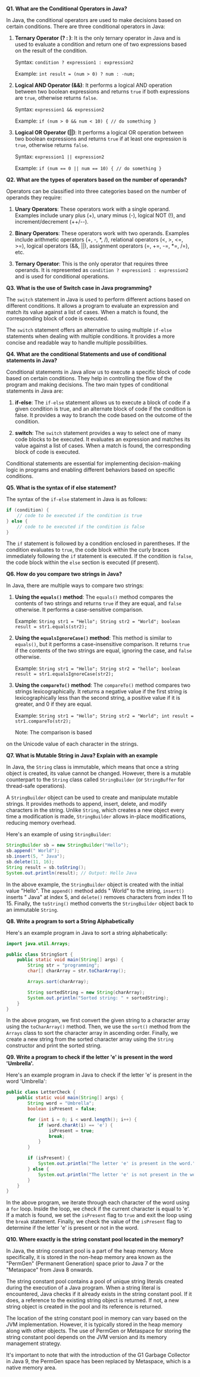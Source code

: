**Q1. What are the Conditional Operators in Java?**

In Java, the conditional operators are used to make decisions based on certain conditions. There are three conditional operators in Java:

1. **Ternary Operator (? : )**: It is the only ternary operator in Java and is used to evaluate a condition and return one of two expressions based on the result of the condition.

   Syntax: `condition ? expression1 : expression2`

   Example: `int result = (num > 0) ? num : -num;`

2. **Logical AND Operator (&&)**: It performs a logical AND operation between two boolean expressions and returns `true` if both expressions are `true`, otherwise returns `false`.

   Syntax: `expression1 && expression2`

   Example: `if (num > 0 && num < 10) { // do something }`

3. **Logical OR Operator (||)**: It performs a logical OR operation between two boolean expressions and returns `true` if at least one expression is `true`, otherwise returns `false`.

   Syntax: `expression1 || expression2`

   Example: `if (num == 0 || num == 10) { // do something }`

**Q2. What are the types of operators based on the number of operands?**

Operators can be classified into three categories based on the number of operands they require:

1. **Unary Operators**: These operators work with a single operand. Examples include unary plus (+), unary minus (-), logical NOT (!), and increment/decrement (++/--).

2. **Binary Operators**: These operators work with two operands. Examples include arithmetic operators (+, -, *, /), relational operators (<, >, <=, >=), logical operators (&&, ||), assignment operators (=, +=, -=, *=, /=), etc.

3. **Ternary Operator**: This is the only operator that requires three operands. It is represented as `condition ? expression1 : expression2` and is used for conditional operations.

**Q3. What is the use of Switch case in Java programming?**

The `switch` statement in Java is used to perform different actions based on different conditions. It allows a program to evaluate an expression and match its value against a list of cases. When a match is found, the corresponding block of code is executed.

The `switch` statement offers an alternative to using multiple `if-else` statements when dealing with multiple conditions. It provides a more concise and readable way to handle multiple possibilities.

**Q4. What are the conditional Statements and use of conditional statements in Java?**

Conditional statements in Java allow us to execute a specific block of code based on certain conditions. They help in controlling the flow of the program and making decisions. The two main types of conditional statements in Java are:

1. **if-else**: The `if-else` statement allows us to execute a block of code if a given condition is true, and an alternate block of code if the condition is false. It provides a way to branch the code based on the outcome of the condition.

2. **switch**: The `switch` statement provides a way to select one of many code blocks to be executed. It evaluates an expression and matches its value against a list of cases. When a match is found, the corresponding block of code is executed.

Conditional statements are essential for implementing decision-making logic in programs and enabling different behaviors based on specific conditions.

**Q5. What is the syntax of if else statement?**

The syntax of the `if-else` statement in Java is as follows:

```java
if (condition) {
    // code to be executed if the condition is true
} else {
    // code to be executed if the condition is false
}
```

The `if` statement is followed by a condition enclosed in parentheses. If the condition evaluates to `true`, the code block within the curly braces immediately following the `if` statement is executed. If the condition is `false`, the code block within the `else` section is executed (if present).

**Q6. How do you compare two strings in Java?**

In Java, there are multiple ways to compare two strings:

1. **Using the `equals()` method**: The `equals()` method compares the contents of two strings and returns `true` if they are equal, and `false` otherwise. It performs a case-sensitive comparison.

   Example: `String str1 = "Hello"; String str2 = "World"; boolean result = str1.equals(str2);`

2. **Using the `equalsIgnoreCase()` method**: This method is similar to `equals()`, but it performs a case-insensitive comparison. It returns `true` if the contents of the two strings are equal, ignoring the case, and `false` otherwise.

   Example: `String str1 = "Hello"; String str2 = "hello"; boolean result = str1.equalsIgnoreCase(str2);`

3. **Using the `compareTo()` method**: The `compareTo()` method compares two strings lexicographically. It returns a negative value if the first string is lexicographically less than the second string, a positive value if it is greater, and 0 if they are equal.

   Example: `String str1 = "Hello"; String str2 = "World"; int result = str1.compareTo(str2);`

   Note: The comparison is based

 on the Unicode value of each character in the strings.

**Q7. What is Mutable String in Java? Explain with an example**

In Java, the `String` class is immutable, which means that once a string object is created, its value cannot be changed. However, there is a mutable counterpart to the `String` class called `StringBuilder` (or `StringBuffer` for thread-safe operations).

A `StringBuilder` object can be used to create and manipulate mutable strings. It provides methods to append, insert, delete, and modify characters in the string. Unlike `String`, which creates a new object every time a modification is made, `StringBuilder` allows in-place modifications, reducing memory overhead.

Here's an example of using `StringBuilder`:

```java
StringBuilder sb = new StringBuilder("Hello");
sb.append(" World");
sb.insert(5, " Java");
sb.delete(11, 16);
String result = sb.toString();
System.out.println(result); // Output: Hello Java
```

In the above example, the `StringBuilder` object is created with the initial value "Hello". The `append()` method adds " World" to the string, `insert()` inserts " Java" at index 5, and `delete()` removes characters from index 11 to 15. Finally, the `toString()` method converts the `StringBuilder` object back to an immutable `String`.

**Q8. Write a program to sort a String Alphabetically**

Here's an example program in Java to sort a string alphabetically:

```java
import java.util.Arrays;

public class StringSort {
    public static void main(String[] args) {
        String str = "programming";
        char[] charArray = str.toCharArray();

        Arrays.sort(charArray);

        String sortedString = new String(charArray);
        System.out.println("Sorted string: " + sortedString);
    }
}
```

In the above program, we first convert the given string to a character array using the `toCharArray()` method. Then, we use the `sort()` method from the `Arrays` class to sort the character array in ascending order. Finally, we create a new string from the sorted character array using the `String` constructor and print the sorted string.

**Q9. Write a program to check if the letter 'e' is present in the word 'Umbrella'.**

Here's an example program in Java to check if the letter 'e' is present in the word 'Umbrella':

```java
public class LetterCheck {
    public static void main(String[] args) {
        String word = "Umbrella";
        boolean isPresent = false;

        for (int i = 0; i < word.length(); i++) {
            if (word.charAt(i) == 'e') {
                isPresent = true;
                break;
            }
        }

        if (isPresent) {
            System.out.println("The letter 'e' is present in the word.");
        } else {
            System.out.println("The letter 'e' is not present in the word.");
        }
    }
}
```

In the above program, we iterate through each character of the word using a `for` loop. Inside the loop, we check if the current character is equal to 'e'. If a match is found, we set the `isPresent` flag to `true` and exit the loop using the `break` statement. Finally, we check the value of the `isPresent` flag to determine if the letter 'e' is present or not in the word.

**Q10. Where exactly is the string constant pool located in the memory?**

In Java, the string constant pool is a part of the heap memory. More specifically, it is stored in the non-heap memory area known as the "PermGen" (Permanent Generation) space prior to Java 7 or the "Metaspace" from Java 8 onwards.

The string constant pool contains a pool of unique string literals created during the execution of a Java program. When a string literal is encountered, Java checks if it already exists in the string constant pool. If it does, a reference to the existing string object is returned. If not, a new string object is created in the pool and its reference is returned.

The location of the string constant pool in memory can vary based on the JVM implementation. However, it is typically stored in the heap memory along with other objects. The use of PermGen or Metaspace for storing the string constant pool depends on the JVM version and its memory management strategy.

It's important to note that with the introduction of the G1 Garbage Collector in Java 9, the PermGen space has been replaced by Metaspace, which is a native memory area.